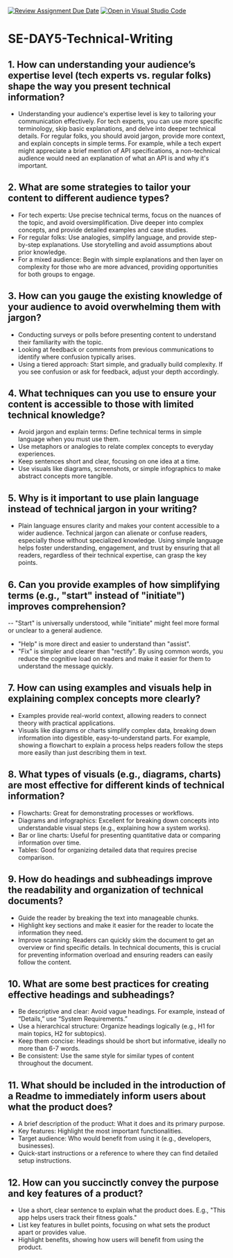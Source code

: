 [![Review Assignment Due Date](https://classroom.github.com/assets/deadline-readme-button-22041afd0340ce965d47ae6ef1cefeee28c7c493a6346c4f15d667ab976d596c.svg)](https://classroom.github.com/a/zsAR-pyY)
[![Open in Visual Studio Code](https://classroom.github.com/assets/open-in-vscode-2e0aaae1b6195c2367325f4f02e2d04e9abb55f0b24a779b69b11b9e10269abc.svg)](https://classroom.github.com/online_ide?assignment_repo_id=18492077&assignment_repo_type=AssignmentRepo)
# SE-DAY5-Technical-Writing
## 1. How can understanding your audience’s expertise level (tech experts vs. regular folks) shape the way you present technical information?
- Understanding your audience's expertise level is key to tailoring your communication effectively. For tech experts, you can use more specific terminology, skip basic explanations, and delve into deeper technical details. For regular folks, you should avoid jargon, provide more context, and explain concepts in simple terms. For example, while a tech expert might appreciate a brief mention of API specifications, a non-technical audience would need an explanation of what an API is and why it's important.
## 2. What are some strategies to tailor your content to different audience types?
- For tech experts: Use precise technical terms, focus on the nuances of the topic, and avoid oversimplification. Dive deeper into complex concepts, and provide detailed examples and case studies.
- For regular folks: Use analogies, simplify language, and provide step-by-step explanations. Use storytelling and avoid assumptions about prior knowledge.
- For a mixed audience: Begin with simple explanations and then layer on complexity for those who are more advanced, providing opportunities for both groups to engage.
## 3. How can you gauge the existing knowledge of your audience to avoid overwhelming them with jargon?
- Conducting surveys or polls before presenting content to understand their familiarity with the topic.
- Looking at feedback or comments from previous communications to identify where confusion typically arises.
- Using a tiered approach: Start simple, and gradually build complexity. If you see confusion or ask for feedback, adjust your depth accordingly.
## 4. What techniques can you use to ensure your content is accessible to those with limited technical knowledge?
- Avoid jargon and explain terms: Define technical terms in simple language when you must use them.
- Use metaphors or analogies to relate complex concepts to everyday experiences.
- Keep sentences short and clear, focusing on one idea at a time.
- Use visuals like diagrams, screenshots, or simple infographics to make abstract concepts more tangible.
## 5. Why is it important to use plain language instead of technical jargon in your writing?
- Plain language ensures clarity and makes your content accessible to a wider audience. Technical jargon can alienate or confuse readers, especially those without specialized knowledge. Using simple language helps foster understanding, engagement, and trust by ensuring that all readers, regardless of their technical expertise, can grasp the key points.
## 6. Can you provide examples of how simplifying terms (e.g., "start" instead of "initiate") improves comprehension?
-- "Start" is universally understood, while "initiate" might feel more formal or unclear to a general audience.
- "Help" is more direct and easier to understand than "assist".
- "Fix" is simpler and clearer than "rectify". By using common words, you reduce the cognitive load on readers and make it easier for them to understand the message quickly.
## 7. How can using examples and visuals help in explaining complex concepts more clearly?
- Examples provide real-world context, allowing readers to connect theory with practical applications.
- Visuals like diagrams or charts simplify complex data, breaking down information into digestible, easy-to-understand parts. For example, showing a flowchart to explain a process helps readers follow the steps more easily than just describing them in text.
## 8. What types of visuals (e.g., diagrams, charts) are most effective for different kinds of technical information?
- Flowcharts: Great for demonstrating processes or workflows.
- Diagrams and infographics: Excellent for breaking down concepts into understandable visual steps (e.g., explaining how a system works).
- Bar or line charts: Useful for presenting quantitative data or comparing information over time.
- Tables: Good for organizing detailed data that requires precise comparison.
## 9. How do headings and subheadings improve the readability and organization of technical documents?
- Guide the reader by breaking the text into manageable chunks.
- Highlight key sections and make it easier for the reader to locate the information they need.
- Improve scanning: Readers can quickly skim the document to get an overview or find specific details. In technical documents, this is crucial for preventing information overload and ensuring readers can easily follow the content.
## 10. What are some best practices for creating effective headings and subheadings?
- Be descriptive and clear: Avoid vague headings. For example, instead of “Details,” use “System Requirements.”
- Use a hierarchical structure: Organize headings logically (e.g., H1 for main topics, H2 for subtopics).
- Keep them concise: Headings should be short but informative, ideally no more than 6-7 words.
- Be consistent: Use the same style for similar types of content throughout the document.
## 11. What should be included in the introduction of a Readme to immediately inform users about what the product does?
- A brief description of the product: What it does and its primary purpose.
- Key features: Highlight the most important functionalities.
- Target audience: Who would benefit from using it (e.g., developers, businesses).
- Quick-start instructions or a reference to where they can find detailed setup instructions.
## 12. How can you succinctly convey the purpose and key features of a product?
- Use a short, clear sentence to explain what the product does. E.g., "This app helps users track their fitness goals."
- List key features in bullet points, focusing on what sets the product apart or provides value.
- Highlight benefits, showing how users will benefit from using the product.
